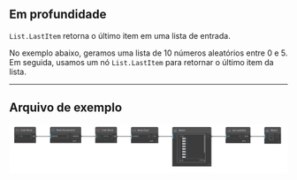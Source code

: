 ## Em profundidade
`List.LastItem` retorna o último item em uma lista de entrada.

No exemplo abaixo, geramos uma lista de 10 números aleatórios entre 0 e 5. Em seguida, usamos um nó `List.LastItem` para retornar o último item da lista.
___
## Arquivo de exemplo

![List.LastItem](./DSCore.List.LastItem_img.jpg)
